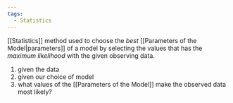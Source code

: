```yaml
---
tags:
  - Statistics
---
```

[[Statistics]] method used to choose the *best* [[Parameters of the Model|parameters]] of a model by selecting the values that has the *maximum likelihood* with the given observing data.

1. given the data
2. given our choice of model
3. what values of the [[Parameters of the Model]] make the observed data most likely?